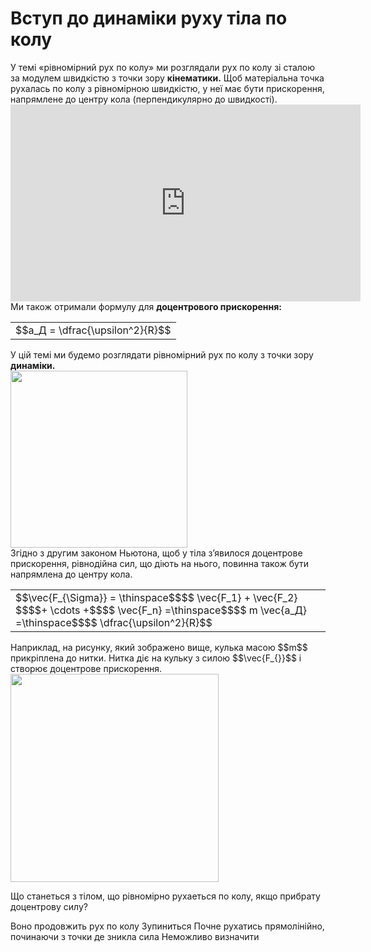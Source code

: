 # Вступ до динамiки руху тiла по колу

<div class="space">У темi «рiвномiрний рух по колу» ми розглядали рух по колу зi сталою за модулем швидкiстю з точки зору <b>кiнематики.</b> Щоб матерiальна точка рухалась по колу з рiвномiрною швидкiстю, у неї має бути прискорення, напрямлене до центру кола (перпендикулярно до швидкостi).</div>

<div class="space"><div class="fluidMedia">
<iframe width="560" height="315" src="https://www.youtube.com/embed/KoeLZN7tk2s" frameborder="0" allowfullscreen></iframe>
</div>
<div class="popup">
</div></div>

<div class="space">Ми також отримали формулу для <span class="p1"><b>доцентрового прискорення:</b></span></div>

<div class="space"><div class="centered-table-wrapper">
<table class="centered-table">
<tr class="eq">
<td class="eq">
<p1>$$a_Д = \dfrac{\upsilon^2}{R}$$</p1>
</td>
</tr>
</table></div></div>

<div class="space">У цiй темi ми будемо розглядати рiвномiрний рух по колу з точки зору <b>динамiки.</b></div>

<div class="space"><img class="image" width="283"  src="https://rawgit.com/chudaol/ed-era-book-physics/master/images/chapter_6/2.png"></div>

<div class="space">Згiдно з другим законом Ньютона, щоб у тiла з’явилося доцентрове прискорення, рiвнодiйна сил, що дiють на нього, повинна також бути напрямлена до центру кола.</div>

<div class="space"><div class="centered-table-wrapper">
<table class="centered-table">
<tr class="eq">
<td class="eq">
<p1>$$\vec{F_{\Sigma}} = \thinspace$$$$ \vec{F_1} + \vec{F_2} $$$$+ \cdots +$$$$ \vec{F_n} =\thinspace$$$$ m \vec{a_Д} =\thinspace$$$$ \dfrac{\upsilon^2}{R}$$</p1>
</td>
</tr>
</table></div></div>

<div class="space">Наприклад, на рисунку, який зображено вище, кулька масою $$m$$ прикрiплена до нитки. Нитка дiє на кульку з силою $$\vec{F_{}}$$ i створює доцентрове прискорення.</div>

<div class="space"><img class="image" width="333"  src="https://rawgit.com/chudaol/ed-era-book-physics/master/images/chapter_6/3.png"></div>

<quiz correctLabel="correct!" incorrectLabel="incorrect!" checkLabel="check ansert">
<question>
<p>Що станеться з тілом, що рівномірно рухаеться по колу, якщо прибрату доцентрову силу?</p>
 
<answer> Воно продовжить рух по колу</answer>
<answer> Зупиниться</answer>
<answer correct> Почне рухатись прямолінійно, починаючи з точки де зникла сила</answer>
<answer> Неможливо визначити</answer>
</question>
</quiz>